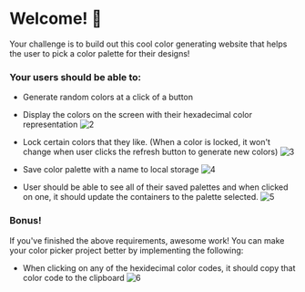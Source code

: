 # Welcome! 👋

Your challenge is to build out this cool color generating website that helps the user to pick a color palette for their designs!

### Your users should be able to:
- Generate random colors at a click of a button
- Display the colors on the screen with their hexadecimal color representation
![2](https://user-images.githubusercontent.com/32653855/117524495-30ad9600-afc6-11eb-84ad-2fe377303b63.png)

- Lock certain colors that they like. (When a color is locked, it won't change when user clicks the refresh button to generate new colors)
![3](https://user-images.githubusercontent.com/32653855/117524628-c6492580-afc6-11eb-8a58-8460081ad5ec.png)

- Save color palette with a name to local storage
![4](https://user-images.githubusercontent.com/32653855/117524683-0b6d5780-afc7-11eb-9e55-9be924180067.png)

- User should be able to see all of their saved palettes and when clicked on one, it should update the containers to the palette selected.
 ![5](https://user-images.githubusercontent.com/32653855/117524756-83d41880-afc7-11eb-9cd7-5976457155ba.png)



### Bonus!
If you've finished the above requirements, awesome work!
You can make your color picker project better by implementing the following:
- When clicking on any of the hexidecimal color codes, it should copy that color code to the clipboard
![6](https://user-images.githubusercontent.com/32653855/117526725-981c1380-afcf-11eb-93ca-0f6d825a3542.png)

